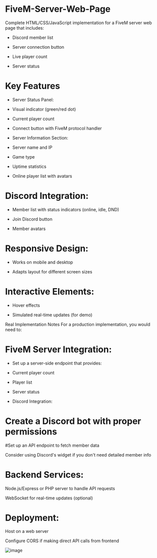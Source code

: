 # FiveM-Server-Web-Page

Complete HTML/CSS/JavaScript implementation for a FiveM server web page that includes:

- Discord member list

- Server connection button

- Live player count

- Server status

# Key Features
- Server Status Panel:

- Visual indicator (green/red dot)

- Current player count

- Connect button with FiveM protocol handler

- Server Information Section:

- Server name and IP

- Game type

- Uptime statistics

 - Online player list with avatars

# Discord Integration:

- Member list with status indicators (online, idle, DND)
  
- Join Discord button

- Member avatars

# Responsive Design:

- Works on mobile and desktop

- Adapts layout for different screen sizes

# Interactive Elements:

- Hover effects

- Simulated real-time updates (for demo)

Real Implementation Notes
For a production implementation, you would need to:

# FiveM Server Integration:

- Set up a server-side endpoint that provides:

- Current player count

- Player list

- Server status

- Discord Integration:

# Create a Discord bot with proper permissions

#Set up an API endpoint to fetch member data

Consider using Discord's widget if you don't need detailed member info

# Backend Services:

Node.js/Express or PHP server to handle API requests

WebSocket for real-time updates (optional)

# Deployment:

Host on a web server

Configure CORS if making direct API calls from frontend




![image](https://github.com/user-attachments/assets/0a7fc692-913d-41ce-9e21-931969d4536f)
